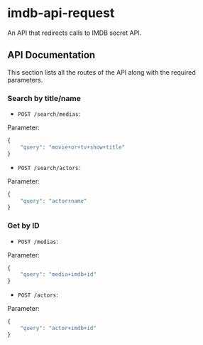 # imdb-api-request

An API that redirects calls to IMDB secret API.

## API Documentation

This section lists all the routes of the API along with the required parameters.

### Search by title/name

- `POST /search/medias`:

Parameter:

```js
{
    "query": "movie+or+tv+show+title"
}
```

- `POST /search/actors`:

Parameter:

```js
{
    "query": "actor+name"
}
```

### Get by ID

- `POST /medias`:

Parameter:

```js
{
    "query": "media+imdb+id"
}
```

- `POST /actors`:

Parameter:

```js
{
    "query": "actor+imdb+id"
}
```
